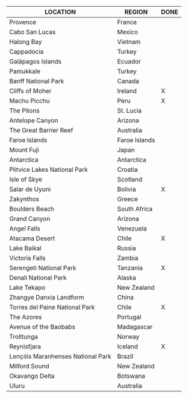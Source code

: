 | LOCATION | REGION | DONE |
|---|---|---|
| Provence | France | |
| Cabo San Lucas | Mexico | |
| Halong Bay | Vietnam | |
| Cappadocia | Turkey | |
| Galápagos Islands | Ecuador | |
| Pamukkale | Turkey | |
| Banff National Park | Canada | |
| Cliffs of Moher | Ireland | X |
| Machu Picchu | Peru | X |
| The Pitons | St. Lucia | |
| Antelope Canyon | Arizona | |
| The Great Barrier Reef | Australia | |
| Faroe Islands | Faroe Islands | |
| Mount Fuji | Japan | |
| Antarctica | Antarctica | |
| Plitvice Lakes National Park | Croatia | |
| Isle of Skye | Scotland | |
| Salar de Uyuni | Bolivia | X |
| Zakynthos | Greece | |
| Boulders Beach | South Africa | |
| Grand Canyon | Arizona | |
| Angel Falls | Venezuela | |
| Atacama Desert | Chile | X |
| Lake Baikal | Russia | |
| Victoria Falls | Zambia | |
| Serengeti National Park | Tanzania | X |
| Denali National Park | Alaska | |
| Lake Tekapo | New Zealand | |
| Zhangye Danxia Landform | China | |
| Torres del Paine National Park | Chile | X |
| The Azores | Portugal | |
| Avenue of the Baobabs | Madagascar | |
| Trolltunga | Norway | |
| Reynisfjara | Iceland | X |
| Lençóis Maranhenses National Park | Brazil | |
| Milford Sound | New Zealand | |
| Okavango Delta | Botswana | |
| Uluru | Australia | |
